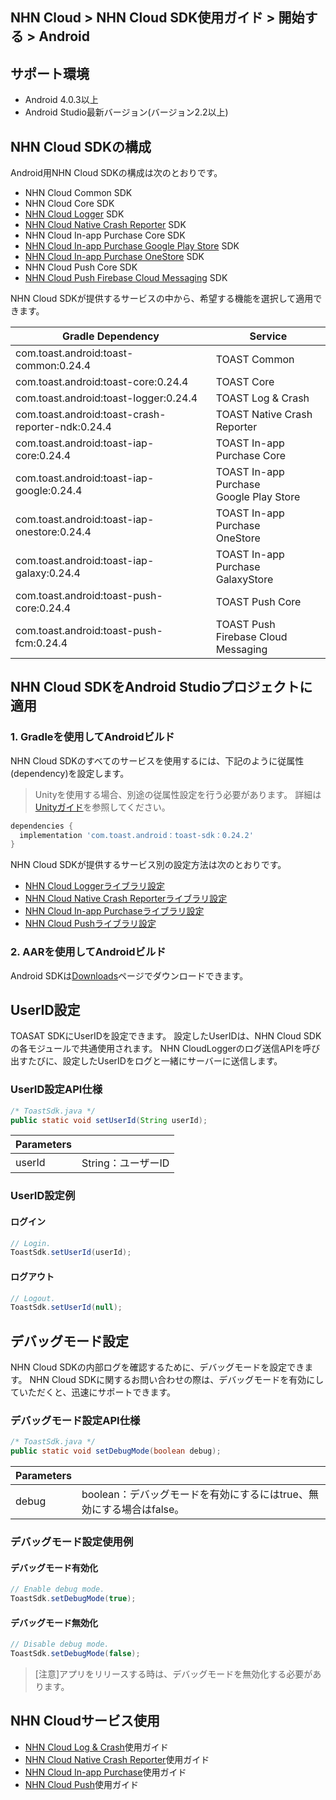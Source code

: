 ## NHN Cloud > NHN Cloud SDK使用ガイド > 開始する > Android

## サポート環境

* Android 4.0.3以上
* Android Studio最新バージョン(バージョン2.2以上)

## NHN Cloud SDKの構成

Android用NHN Cloud SDKの構成は次のとおりです。

* NHN Cloud Common SDK
* NHN Cloud Core SDK
* [NHN Cloud Logger](./log-collector-android) SDK
* [NHN Cloud Native Crash Reporter](./log-collector-ndk) SDK
* NHN Cloud In-app Purchase Core SDK
* [NHN Cloud In-app Purchase Google Play Store](./iap-android) SDK
* [NHN Cloud In-app Purchase OneStore](./iap-android) SDK
* NHN Cloud Push Core SDK
* [NHN Cloud Push Firebase Cloud Messaging](./push-android) SDK

NHN Cloud SDKが提供するサービスの中から、希望する機能を選択して適用できます。

| Gradle Dependency | Service |
| --- | --- |
| com.toast.android:toast-common:0.24.4       | TOAST Common      |
| com.toast.android:toast-core:0.24.4         | TOAST Core        |
| com.toast.android:toast-logger:0.24.4       | TOAST Log & Crash |
| com.toast.android:toast-crash-reporter-ndk:0.24.4       | TOAST Native Crash Reporter |
| com.toast.android:toast-iap-core:0.24.4     | TOAST In-app Purchase Core |
| com.toast.android:toast-iap-google:0.24.4   | TOAST In-app Purchase <br>Google Play Store |
| com.toast.android:toast-iap-onestore:0.24.4 | TOAST In-app Purchase <br>OneStore |
| com.toast.android:toast-iap-galaxy:0.24.4 | TOAST In-app Purchase <br>GalaxyStore |
| com.toast.android:toast-push-core:0.24.4    | TOAST Push Core   |
| com.toast.android:toast-push-fcm:0.24.4    | TOAST Push <br>Firebase Cloud Messaging |

## NHN Cloud SDKをAndroid Studioプロジェクトに適用

### 1. Gradleを使用してAndroidビルド

NHN Cloud SDKのすべてのサービスを使用するには、下記のように従属性(dependency)を設定します。

> Unityを使用する場合、別途の従属性設定を行う必要があります。
> 詳細は[Unityガイド](./getting-started-unity/#android)を参照してください。

```groovy
dependencies {
  implementation 'com.toast.android：toast-sdk：0.24.2'
}
```

NHN Cloud SDKが提供するサービス別の設定方法は次のとおりです。

- [NHN Cloud Loggerライブラリ設定](./log-collector-android/#_1)
- [NHN Cloud Native Crash Reporterライブラリ設定](./log-collector-ndk/#_1)
- [NHN Cloud In-app Purchaseライブラリ設定](./iap-android/#_2)
- [NHN Cloud Pushライブラリ設定](./push-android/#_2)

### 2. AARを使用してAndroidビルド

Android SDKは[Downloads](../../../Download/#toast-sdk)ページでダウンロードできます。

## UserID設定

TOASAT SDKにUserIDを設定できます。
設定したUserIDは、NHN Cloud SDKの各モジュールで共通使用されます。
NHN CloudLoggerのログ送信APIを呼び出すたびに、設定したUserIDをログと一緒にサーバーに送信します。

### UserID設定API仕様

```java
/* ToastSdk.java */
public static void setUserId(String userId);
```

| Parameters | |
| -- | -- |
| userId | String：ユーザーID|

### UserID設定例

#### ログイン

```java
// Login.
ToastSdk.setUserId(userId);
```

#### ログアウト

```java
// Logout.
ToastSdk.setUserId(null);
```

## デバッグモード設定

NHN Cloud SDKの内部ログを確認するために、デバッグモードを設定できます。
NHN Cloud SDKに関するお問い合わせの際は、デバッグモードを有効にしていただくと、迅速にサポートできます。

### デバッグモード設定API仕様

```java
/* ToastSdk.java */
public static void setDebugMode(boolean debug);
```

| Parameters | |
| -- | -- |
| debug | boolean：デバッグモードを有効にするにはtrue、無効にする場合はfalse。|

### デバッグモード設定使用例

#### デバッグモード有効化

```java
// Enable debug mode.
ToastSdk.setDebugMode(true);
```

#### デバッグモード無効化

```java
// Disable debug mode.
ToastSdk.setDebugMode(false);
```

> [注意]アプリをリリースする時は、デバッグモードを無効化する必要があります。

## NHN Cloudサービス使用

* [NHN Cloud Log & Crash](./log-collector-android)使用ガイド
* [NHN Cloud Native Crash Reporter](./log-collector-ndk)使用ガイド
* [NHN Cloud In-app Purchase](./iap-android)使用ガイド
* [NHN Cloud Push](./push-android)使用ガイド
